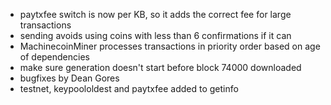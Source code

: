 * paytxfee switch is now per KB, so it adds the correct fee for large transactions
* sending avoids using coins with less than 6 confirmations if it can
* MachinecoinMiner processes transactions in priority order based on age of dependencies
* make sure generation doesn't start before block 74000 downloaded
* bugfixes by Dean Gores
* testnet, keypoololdest and paytxfee added to getinfo
